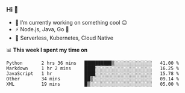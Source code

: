 ### Hi 👋

<!--
**nodejh/nodejh** is a ✨ _special_ ✨ repository because its `README.md` (this file) appears on your GitHub profile.

Here are some ideas to get you started:

- 🔭 I’m currently working on ...
- 🌱 I’m currently learning ...
- 👯 I’m looking to collaborate on ...
- 🤔 I’m looking for help with ...
- 💬 Ask me about ...
- 📫 How to reach me: ...
- 😄 Pronouns: ...
- ⚡ Fun fact: ...
-->

- 🔭 I’m currently working on something cool :wink:
- ⚡ Node.js, Java, Go :thought_balloon:
- 🤖 Serverless, Kubernetes, Cloud Native

📊 **This week I spent my time on**

<!--START_SECTION:waka-->
```text
Python       2 hrs 36 mins   ██████████▒░░░░░░░░░░░░░░   41.00 % 
Markdown     1 hr 2 mins     ████░░░░░░░░░░░░░░░░░░░░░   16.25 % 
JavaScript   1 hr            ████░░░░░░░░░░░░░░░░░░░░░   15.78 % 
Other        34 mins         ██▒░░░░░░░░░░░░░░░░░░░░░░   09.14 % 
XML          19 mins         █▒░░░░░░░░░░░░░░░░░░░░░░░   05.00 % 
```
<!--END_SECTION:waka-->


<!--
:traffic_light: **Visitors**

![visitors](https://visitor-badge.glitch.me/badge?page_id=nodejh.nodejh)
-->
